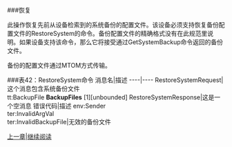 ###恢复

此操作恢复先前从设备检索到的系统备份的配置文件。该设备必须支持恢复备份配置文件的RestoreSystem的命令。备份配置文件的精确格式没有在此规范里说明。如果设备支持该命令，那么它将接受通过GetSystemBackup命令返回的备份文件。

备份的配置文件通过MTOM方式传输。

###表42：RestoreSystem命令
消息名|描述
----|----
RestoreSystemRequest|这个消息包含系统备份文件<br />tt:BackupFile **BackupFiles** [1][unbounded]
RestoreSystemResponse|这是一个空消息
错误代码|描述
env:Sender<br />ter:InvalidArgVal<br />ter:InvalidBackupFile|无效的备份文件


[上一章](08.03.03.md)|[继续阅读](08.03.05.md) 



